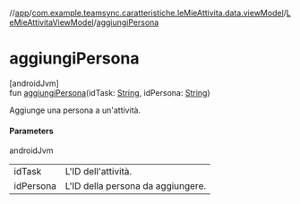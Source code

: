 //[app](../../../index.md)/[com.example.teamsync.caratteristiche.leMieAttivita.data.viewModel](../index.md)/[LeMieAttivitaViewModel](index.md)/[aggiungiPersona](aggiungi-persona.md)

# aggiungiPersona

[androidJvm]\
fun [aggiungiPersona](aggiungi-persona.md)(idTask: [String](https://kotlinlang.org/api/latest/jvm/stdlib/kotlin/-string/index.html), idPersona: [String](https://kotlinlang.org/api/latest/jvm/stdlib/kotlin/-string/index.html))

Aggiunge una persona a un'attività.

#### Parameters

androidJvm

| | |
|---|---|
| idTask | L'ID dell'attività. |
| idPersona | L'ID della persona da aggiungere. |
